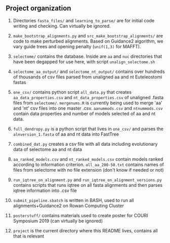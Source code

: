 ## Project organization

1. Directories `fasta_files/` and `learning_to_parse/` are for initial code writing and checking. Can virtually be ignored.

2. `make_bootstrap_alignments.py` and `src_make_bootstrap_alignments/` are code to make perturbed alignments. Based on Guidance2 algorithm, we vary guide trees and opening penalty (`unif(1,3)` for MAFFT).

3. `selectome/` contains the database. Inside are `aa` and `nuc` directories that have been degapped for use here, with script `unalign_selectome.sh`

4. `selectome_aa_output/` and `selectome_nt_output/` contains over hundreds of thousands of csv files parsed from unaligned aa and nt Euteleostomi fastas 

5. `one_csv/` contains python script `all_data.py` that creates `aa_data_properties.csv` and `nt_data_properties.csv` of unaligned .fasta files from `selectome/`. `mergenums.R` is currently being used to merge 'aa' and 'nt' csv files into one master .csv. `aanummods.csv` and `ntnummods.csv` contain data properties and number of models selected of aa and nt data.

6. `full_dendropy.py` is a python script that lives in `one_csv/` and parses the `alnversion_1.fasta` of aa and nt data into FastTree

7. `combined_dat.py` creates a csv file with all data including evolutionary data of selectome aa and nt data

8. `aa_ranked_models.csv` and `nt_ranked_models.csv` contain models ranked according to information criterion. `all_aa_200-50.txt` contains names of files from selectome with no file extension (don't know if needed or not)

9. `run_iqtree_on_alignment.py` and `run_iqtree_on_alignment_versions.py` contains scripts that runs iqtree on all fasta alignments and then parses iqtree information into .csv file

10. `submit_pipeline.sbatch` is written in BASH, used to run all alignments+Guidance2 on Rowan Computing Cluster  

11. `posterstuff/` contains materials used to create poster for COURI Symposium 2019 (can virtually be ignored)

12. `project` is the current directory where this README lives, contains all that is relevant

